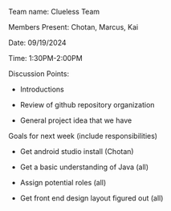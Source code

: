 Team name: Clueless Team

Members Present:
Chotan, Marcus, Kai

Date: 09/19/2024

Time: 1:30PM-2:00PM

Discussion Points:

* Introductions

* Review of github repository organization

* General project idea that we have

Goals for next week (include responsibilities)

* Get android studio install (Chotan)

* Get a basic understanding of Java (all)

* Assign potential roles (all)

* Get front end design layout figured out (all)


